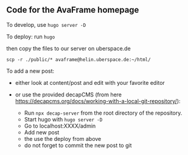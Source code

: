 ## Code for the AvaFrame homepage

To develop, use `hugo server -D`

To deploy: run `hugo`

then copy the files to our server on uberspace.de

`scp -r ./public/* avaframe@helin.uberspace.de:~/html/`

To add a new post:

- either look at content/post and edit with your favorite editor

- or use the provided decapCMS (from here https://decapcms.org/docs/working-with-a-local-git-repository/):
  
  - Run `npx decap-server` from the root directory of the  repository.
  - Start hugo with `hugo server -D`
  - Go to localhost:XXXX/admin 
  - Add new post 
  - the use the deploy from above
  - do not forget to commit the new post to git
